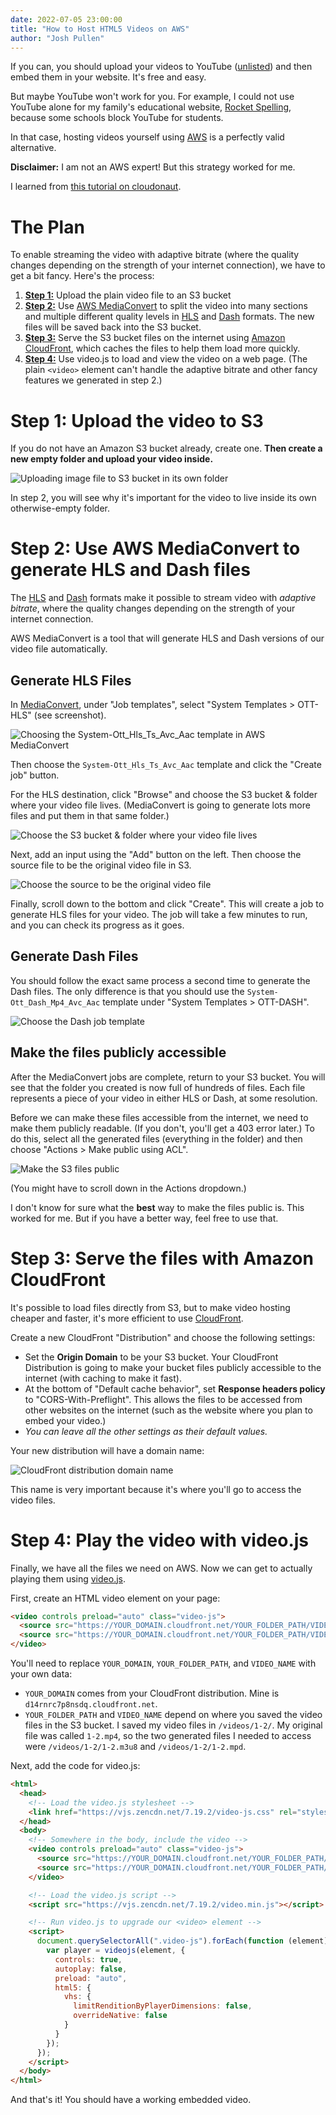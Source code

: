 ```yaml
---
date: 2022-07-05 23:00:00
title: "How to Host HTML5 Videos on AWS"
author: "Josh Pullen"
---
```


If you can, you should upload your videos to YouTube ([unlisted](https://support.google.com/youtube/answer/157177#unlisted&zippy=%2Cunlisted-videos)) and then embed them in your website. It's free and easy.

But maybe YouTube won't work for you. For example, I could not use YouTube alone for my family's educational website, [Rocket Spelling](https://www.rocketspelling.com/map/), because some schools block YouTube for students.

In that case, hosting videos yourself using [AWS](https://aws.amazon.com/) is a perfectly valid alternative.

<div className="not-prose bg-yellow-100 border border-yellow-400 px-4 py-4 rounded text-yellow-800">
  <p><strong className="font-semibold text-inherit">Disclaimer:</strong> I am not an AWS expert! But this strategy worked for me.</p>
  <p className="text-base italic">I learned from <a className="underline" href="https://cloudonaut.io/video-hosting-on-aws/">this tutorial on cloudonaut</a>.</p>
</div>

# The Plan

To enable streaming the video with adaptive bitrate (where the quality changes depending on the strength of your internet connection), we have to get a bit fancy. Here's the process:

1. **[Step 1:](#step-1-upload-the-video-to-s3)** Upload the plain video file to an S3 bucket
2. **[Step 2:](#step-2-use-aws-mediaconvert-to-generate-hls-and-dash-files)** Use [AWS MediaConvert](https://aws.amazon.com/mediaconvert/) to split the video into many sections and multiple different quality levels in [HLS](https://en.wikipedia.org/wiki/HTTP_Live_Streaming) and [Dash](https://en.wikipedia.org/wiki/Dynamic_Adaptive_Streaming_over_HTTP) formats. The new files will be saved back into the S3 bucket.
3. **[Step 3:](#step-3-serve-the-files-with-amazon-cloudfront)** Serve the S3 bucket files on the internet using [Amazon CloudFront](https://aws.amazon.com/cloudfront/), which caches the files to help them load more quickly.
4. **[Step 4:](#step-4-play-the-video-with-videojs)** Use video.js to load and view the video on a web page. (The plain `<video>` element can't handle the adaptive bitrate and other fancy features we generated in step 2.)

# Step 1: Upload the video to S3

If you do not have an Amazon S3 bucket already, create one. **Then create a new empty folder and upload your video inside.**

![Uploading image file to S3 bucket in its own folder](/images/posts/host-html5-videos-on-aws/upload-video-file.png)

In step 2, you will see why it's important for the video to live inside its own otherwise-empty folder.

# Step 2: Use AWS MediaConvert to generate HLS and Dash files

The [HLS](https://en.wikipedia.org/wiki/HTTP_Live_Streaming) and [Dash](https://en.wikipedia.org/wiki/Dynamic_Adaptive_Streaming_over_HTTP) formats make it possible to stream video with *adaptive bitrate*, where the quality changes depending on the strength of your internet connection.

AWS MediaConvert is a tool that will generate HLS and Dash versions of our video file automatically.

## Generate HLS Files

In [MediaConvert](https://console.aws.amazon.com/mediaconvert/home#/templates/list), under "Job templates", select "System Templates > OTT-HLS" (see screenshot).

![Choosing the System-Ott_Hls_Ts_Avc_Aac template in AWS MediaConvert](/images/posts/host-html5-videos-on-aws/hls-job-template.png)

Then choose the `System-Ott_Hls_Ts_Avc_Aac` template and click the "Create job" button.

For the HLS destination, click "Browse" and choose the S3 bucket & folder where your video file lives. (MediaConvert is going to generate lots more files and put them in that same folder.)

![Choose the S3 bucket & folder where your video file lives](/images/posts/host-html5-videos-on-aws/hls-export-destination.png)

Next, add an input using the "Add" button on the left. Then choose the source file to be the original video file in S3.

![Choose the source to be the original video file](/images/posts/host-html5-videos-on-aws/hls-export-source.png)

Finally, scroll down to the bottom and click "Create". This will create a job to generate HLS files for your video. The job will take a few minutes to run, and you can check its progress as it goes.

## Generate Dash Files

You should follow the exact same process a second time to generate the Dash files. The only difference is that you should use the `System-Ott_Dash_Mp4_Avc_Aac` template under "System Templates > OTT-DASH".

![Choose the Dash job template](/images/posts/host-html5-videos-on-aws/dash-job-template.png)

## Make the files publicly accessible

After the MediaConvert jobs are complete, return to your S3 bucket. You will see that the folder you created is now full of hundreds of files. Each file represents a piece of your video in either HLS or Dash, at some resolution.

Before we can make these files accessible from the internet, we need to make them publicly readable. (If you don't, you'll get a 403 error later.) To do this, select all the generated files (everything in the folder) and then choose "Actions > Make public using ACL".

![Make the S3 files public](/images/posts/host-html5-videos-on-aws/make-files-public.png)

(You might have to scroll down in the Actions dropdown.)

<div className="not-prose bg-yellow-100 border border-yellow-400 px-4 py-4 rounded text-yellow-800">
  I don't know for sure what the <strong>best</strong> way to make the files public is. This worked for me. But if you have a better way, feel free to use that.
</div>

# Step 3: Serve the files with Amazon CloudFront

It's possible to load files directly from S3, but to make video hosting cheaper and faster, it's more efficient to use [CloudFront](https://us-east-1.console.aws.amazon.com/cloudfront/).

Create a new CloudFront "Distribution" and choose the following settings:
* Set the **Origin Domain** to be your S3 bucket. Your CloudFront Distribution is going to make your bucket files publicly accessible to the internet (with caching to make it fast).
* At the bottom of "Default cache behavior", set **Response headers policy** to "CORS-With-Preflight". This allows the files to be accessed from other websites on the internet (such as the website where you plan to embed your video.)
* *You can leave all the other settings as their default values.*

Your new distribution will have a domain name:

![CloudFront distribution domain name](/images/posts/host-html5-videos-on-aws/cloudfront-domain-name.png)

This name is very important because it's where you'll go to access the video files.

# Step 4: Play the video with video.js

Finally, we have all the files we need on AWS. Now we can get to actually playing them using [video.js](https://videojs.com/).

First, create an HTML video element on your page:

```html
<video controls preload="auto" class="video-js">
  <source src="https://YOUR_DOMAIN.cloudfront.net/YOUR_FOLDER_PATH/VIDEO_NAME.m3u8" type="application/x-mpegURL">
  <source src="https://YOUR_DOMAIN.cloudfront.net/YOUR_FOLDER_PATH/VIDEO_NAME.mpd" type="application/dash+xml">
</video>
```

You'll need to replace `YOUR_DOMAIN`, `YOUR_FOLDER_PATH`, and `VIDEO_NAME` with your own data:
* `YOUR_DOMAIN` comes from your CloudFront distribution. Mine is `d14rnrc7p8nsdq.cloudfront.net`.
* `YOUR_FOLDER_PATH` and `VIDEO_NAME` depend on where you saved the video files in the S3 bucket. I saved my video files in `/videos/1-2/`. My original file was called `1-2.mp4`, so the two generated files I needed to access were `/videos/1-2/1-2.m3u8` and `/videos/1-2/1-2.mpd`.

Next, add the code for video.js:

```html
<html>
  <head>
    <!-- Load the video.js stylesheet -->
    <link href="https://vjs.zencdn.net/7.19.2/video-js.css" rel="stylesheet" />
  </head>
  <body>
    <!-- Somewhere in the body, include the video -->
    <video controls preload="auto" class="video-js">
      <source src="https://YOUR_DOMAIN.cloudfront.net/YOUR_FOLDER_PATH/VIDEO_NAME.m3u8" type="application/x-mpegURL">
      <source src="https://YOUR_DOMAIN.cloudfront.net/YOUR_FOLDER_PATH/VIDEO_NAME.mpd" type="application/dash+xml">
    </video>

    <!-- Load the video.js script -->
    <script src="https://vjs.zencdn.net/7.19.2/video.min.js"></script>

    <!-- Run video.js to upgrade our <video> element -->
    <script>
      document.querySelectorAll(".video-js").forEach(function (element) {
        var player = videojs(element, {
          controls: true,
          autoplay: false,
          preload: "auto",
          html5: {
            vhs: {
              limitRenditionByPlayerDimensions: false,
              overrideNative: false
            }
          }
        });
      });
    </script>
  </body>
</html>
```

And that's it! You should have a working embedded video.